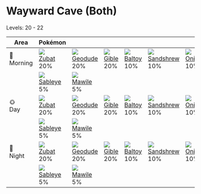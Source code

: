# Wayward Cave (Both)
Levels: 20 - 22

Area         | Pokémon                          | &nbsp;                           | &nbsp;                           | &nbsp;                           | &nbsp;                           | &nbsp;                           
---          | ---                              | ---                              | ---                              | ---                              | ---                              | ---                              
🌅<br>Morning | ![][041]<br> [Zubat]<br> 20%    | ![][074]<br> [Geodude]<br> 20%  | ![][443]<br> [Gible]<br> 20%    | ![][343]<br> [Baltoy]<br> 10%   | ![][027]<br> [Sandshrew]<br> 10%| ![][095]<br> [Onix]<br> 10%     
&nbsp;       | ![][302]<br> [Sableye]<br> 5%   | ![][303]<br> [Mawile]<br> 5%    
🌞<br>Day     | ![][041]<br> [Zubat]<br> 20%    | ![][074]<br> [Geodude]<br> 20%  | ![][443]<br> [Gible]<br> 20%    | ![][343]<br> [Baltoy]<br> 10%   | ![][027]<br> [Sandshrew]<br> 10%| ![][095]<br> [Onix]<br> 10%     
&nbsp;       | ![][302]<br> [Sableye]<br> 5%   | ![][303]<br> [Mawile]<br> 5%    
🌙<br>Night   | ![][041]<br> [Zubat]<br> 20%    | ![][074]<br> [Geodude]<br> 20%  | ![][443]<br> [Gible]<br> 20%    | ![][343]<br> [Baltoy]<br> 10%   | ![][027]<br> [Sandshrew]<br> 10%| ![][095]<br> [Onix]<br> 10%     
&nbsp;       | ![][302]<br> [Sableye]<br> 5%   | ![][303]<br> [Mawile]<br> 5%

[Sandshrew]: ../../pokemon_changes/027/
[Zubat]: ../../pokemon_changes/041/
[Geodude]: ../../pokemon_changes/074/
[Onix]: ../../pokemon_changes/095/
[Sableye]: ../../pokemon_changes/302/
[Mawile]: ../../pokemon_changes/303/
[Baltoy]: ../../pokemon_changes/343/
[Gible]: ../../pokemon_changes/443/
[027]: ../img/pokemon/027.png
[041]: ../img/pokemon/041.png
[074]: ../img/pokemon/074.png
[095]: ../img/pokemon/095.png
[302]: ../img/pokemon/302.png
[303]: ../img/pokemon/303.png
[343]: ../img/pokemon/343.png
[443]: ../img/pokemon/443.png
